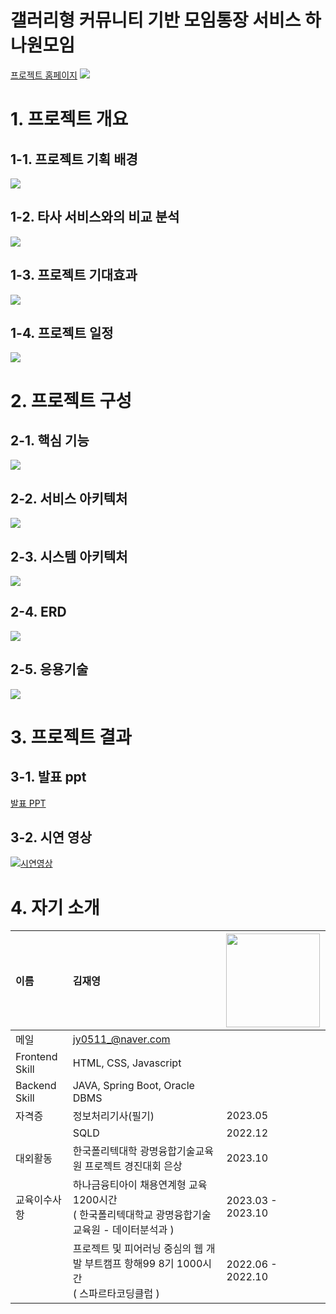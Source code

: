 # 갤러리형 커뮤니티 기반 모임통장 서비스 하나원모임
[프로젝트 홈페이지](https://hanaonemoim.site)
<img src="hanaonemoim.PNG"/>

# 1. 프로젝트 개요
## 1-1. 프로젝트 기획 배경
<img src="about_hanaonemoim.PNG"/>

## 1-2. 타사 서비스와의 비교 분석
<img src="comparative_analysis.PNG"/>

## 1-3. 프로젝트 기대효과
<img src="expected_effect.PNG"/>

## 1-4. 프로젝트 일정
<img src="gantt_chart.PNG"/>


# 2. 프로젝트 구성 
## 2-1. 핵심 기능 
<img src="function.PNG"/>

## 2-2. 서비스 아키텍처
<img src="service_architecture.PNG"/>

## 2-3. 시스템 아키텍처
<img src="system_architecture.PNG"/>

## 2-4. ERD 
<img src="erd.PNGg"/>

## 2-5. 응용기술
<img src="skill.PNG"/>

# 3. 프로젝트 결과

## 3-1. 발표 ppt 
[발표 PPT](/project.pdf)<br>

## 3-2. 시연 영상 
[![시연영상](video.PNG)](https://youtu.be/pGqhaB7y1Gg)

# 4. 자기 소개
| 이름 | 김재영 | <img src="jaeyoung.png" width="150px"/> |
| :--- | :--- | :--- |
| 메일 | <jy0511_@naver.com>  |  |
| Frontend Skill |  HTML, CSS, Javascript | |
| Backend Skill |  JAVA, Spring Boot, Oracle DBMS | |
| 자격증 | 정보처리기사(필기) | 2023.05 | 
|  | SQLD | 2022.12 | 
| 대외활동 | 한국폴리텍대학 광명융합기술교육원 프로젝트 경진대회 은상 | 2023.10 | 
| 교육이수사항 | 하나금융티아이 채용연계형 교육 1200시간 <br/> ( 한국폴리텍대학교 광명융합기술교육원 - 데이터분석과 ) | 2023.03 - 2023.10 | 
|  | 프로젝트 및 피어러닝 중심의 웹 개발 부트캠프 항해99 8기 1000시간 <br/> ( 스파르타코딩클럽 ) | 2022.06 - 2022.10 | 
